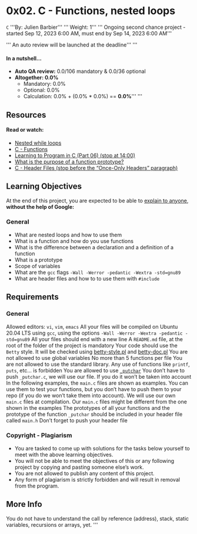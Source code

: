 # 0x02. C - Functions, nested loops
`C`
'''By: Julien Barbier'''
''' Weight: 1'''
''' Ongoing second chance project - started Sep 12, 2023 6:00 AM, must end by Sep 14, 2023 6:00 AM'''

''' An auto review will be launched at the deadline'''
'''
#### In a nutshell…
   - **Auto QA review:** 0.0/106 mandatory & 0.0/36 optional
   - **Altogether:  0.0%**
        + Mandatory: 0.0%
        + Optional: 0.0%
        + Calculation:  0.0% + (0.0% * 0.0%)  == **0.0%**'''
'''
## Resources
#### Read or watch:

- [Nested while loops](https://intranet.alxswe.com/rltoken/_4aLZ5nW24njUT2VbSZdQQ)
- [C - Functions](https://intranet.alxswe.com/rltoken/Vg1zzzrxLhPh71405uggSg)
- [Learning to Program in C (Part 06) (stop at 14:00)](https://intranet.alxswe.com/rltoken/jveXtnJII2S0z7a06c7-JA)
- [What is the purpose of a function prototype?](https://intranet.alxswe.com/rltoken/XZ--UJZO76ZoUWNA9bTmbg)
- [C - Header Files (stop before the “Once-Only Headers” paragraph)](https://intranet.alxswe.com/rltoken/AS8JW4ObD5gmyX2mgtqV0A)

## Learning Objectives
At the end of this project, you are expected to be able to [explain to anyone](https://intranet.alxswe.com/rltoken/-ERX2Jh115GIdTUsSixnnA), **without the help of Google:**

### General
- What are nested loops and how to use them
- What is a function and how do you use functions
- What is the difference between a declaration and a definition of a function
- What is a prototype
- Scope of variables
- What are the `gcc` flags `-Wall -Werror -pedantic -Wextra -std=gnu89`
- What are header files and how to to use them with `#include`

## Requirements
### General
Allowed editors: `vi`, `vim`, `emacs`
All your files will be compiled on Ubuntu 20.04 LTS using `gcc`, using the options `-Wall -Werror -Wextra -pedantic -std=gnu89`
All your files should end with a new line
A `README.md` file, at the root of the folder of the project is mandatory
Your code should use the `Betty` style. It will be checked using [betty-style.pl](https://github.com/alx-tools/Betty/blob/master/betty-style.pl) and [betty-doc.pl](https://github.com/alx-tools/Betty/blob/master/betty-doc.pl)
You are not allowed to use global variables
No more than 5 functions per file
You are not allowed to use the standard library. Any use of functions like `printf`, `puts`, etc… is forbidden
You are allowed to use [`_putchar`](https://github.com/alx-tools/_putchar.c/blob/master/_putchar.c)
You don’t have to push `_putchar.c`, we will use our file. If you do it won’t be taken into account
In the following examples, the `main.c` files are shown as examples. You can use them to test your functions, but you don’t have to push them to your repo (if you do we won’t take them into account). We will use our own `main.c` files at compilation. Our `main.c` files might be different from the one shown in the examples
The prototypes of all your functions and the prototype of the function `_putchar` should be included in your header file called `main.h`
Don’t forget to push your header file

### Copyright - Plagiarism
- You are tasked to come up with solutions for the tasks below yourself to meet with the above learning objectives.
- You will not be able to meet the objectives of this or any following project by copying and pasting someone else’s work.
- You are not allowed to publish any content of this project.
- Any form of plagiarism is strictly forbidden and will result in removal from the program.

## More Info
You do not have to understand the call by reference (address), stack, static variables, recursions or arrays, yet.
'''